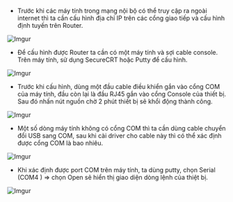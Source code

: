 - Trước khi các máy tính trong mạng nội bộ có thể truy cập ra ngoài internet thì ta cần cấu hình địa chỉ IP trên các cổng giao tiếp và cấu hình định tuyến trên Router. <br/>

![Imgur](https://i.imgur.com/Qb4ANBD.png)

-  Để cấu hình được Router ta cần có một máy tính và sợi cable console. Trên máy tính, sử dụng SecureCRT hoặc Putty để cấu hình.

![Imgur](https://i.imgur.com/lPKZ5qg.png)

- Trước khi cấu hình, dùng một đầu cable điều khiển gắn vào cổng COM của máy tính, đầu còn lại là đầu RJ45 gắn vào cổng Console của thiết bị. Sau đó nhấn nút nguồn chờ 2 phút thiết bị sẽ khổi động thành công.

![Imgur](https://i.imgur.com/rgDj6Rk.png)

- Một số dòng máy tính không có cổng COM thì ta cần dùng cable chuyển đổi USB sang COM, sau khi cài driver cho cable này thì có thể xác định được cổng COM là bao nhiêu.

![Imgur](https://i.imgur.com/cRoKYnp.png)

- Khi xác định được port COM trên máy tính, ta dùng putty, chọn Serial (COM4 ) => chọn Open sẽ hiển thị giao diện dòng lệnh của thiệt bị.

![Imgur](https://i.imgur.com/yp6sTcv.png)
